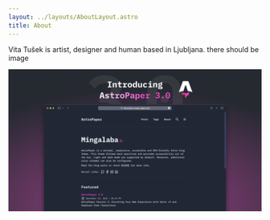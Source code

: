 ```yaml
---
layout: ../layouts/AboutLayout.astro
title: About
---
```

Vita Tušek is artist, designer and human based in Ljubljana. there should be image

![](src/assets/images/AstroPaper-v3.png)
